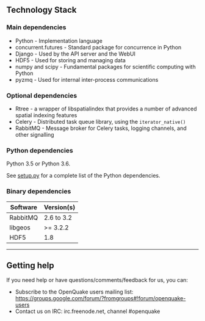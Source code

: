 ## Technology Stack

### Main dependencies
 
* Python - Implementation language
* concurrent.futures - Standard package for concurrence in Python
* Django - Used by the API server and the WebUI
* HDF5 - Used for storing and managing data
* numpy and scipy - Fundamental packages for scientific computing with Python
* pyzmq - Used for internal inter-process communications

### Optional dependencies

* Rtree - a wrapper of libspatialindex that provides a number of advanced spatial indexing features 
* Celery - Distributed task queue library, using the `iterator_native()`
* RabbitMQ - Message broker for Celery tasks, logging channels, and other signalling

### Python dependencies

Python 3.5 or Python 3.6.

See [setup.py](../setup.py) for a complete list of the Python dependencies.

### Binary dependencies

Software  | Version(s)
--------- | ----------
RabbitMQ | 2.6 to 3.2
libgeos | >= 3.2.2
HDF5 | 1.8

***

## Getting help
If you need help or have questions/comments/feedback for us, you can:
  * Subscribe to the OpenQuake users mailing list: https://groups.google.com/forum/?fromgroups#!forum/openquake-users
  * Contact us on IRC: irc.freenode.net, channel #openquake
